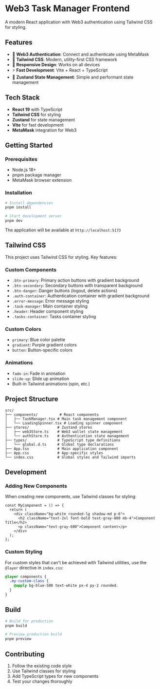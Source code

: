 # Web3 Task Manager Frontend

A modern React application with Web3 authentication using Tailwind CSS for styling.

## Features

- 🔐 **Web3 Authentication**: Connect and authenticate using MetaMask
- 🎨 **Tailwind CSS**: Modern, utility-first CSS framework
- 📱 **Responsive Design**: Works on all devices
- ⚡ **Fast Development**: Vite + React + TypeScript
- 🎯 **Zustand State Management**: Simple and performant state management

## Tech Stack

- **React 19** with TypeScript
- **Tailwind CSS** for styling
- **Zustand** for state management
- **Vite** for fast development
- **MetaMask** integration for Web3

## Getting Started

### Prerequisites

- Node.js 18+
- pnpm package manager
- MetaMask browser extension

### Installation

```bash
# Install dependencies
pnpm install

# Start development server
pnpm dev
```

The application will be available at `http://localhost:5173`

## Tailwind CSS

This project uses Tailwind CSS for styling. Key features:

### Custom Components

- `.btn-primary`: Primary action buttons with gradient background
- `.btn-secondary`: Secondary buttons with transparent background
- `.btn-danger`: Danger buttons (logout, delete actions)
- `.auth-container`: Authentication container with gradient background
- `.error-message`: Error message styling
- `.task-manager`: Main container styling
- `.header`: Header component styling
- `.tasks-container`: Tasks container styling

### Custom Colors

- `primary`: Blue color palette
- `gradient`: Purple gradient colors
- `button`: Button-specific colors

### Animations

- `fade-in`: Fade in animation
- `slide-up`: Slide up animation
- Built-in Tailwind animations (spin, etc.)

## Project Structure

```
src/
├── components/          # React components
│   ├── TaskManager.tsx # Main task management component
│   └── LoadingSpinner.tsx # Loading spinner component
├── stores/             # Zustand stores
│   ├── web3Store.ts    # Web3 wallet state management
│   └── authStore.ts    # Authentication state management
├── types/              # TypeScript type definitions
│   └── global.d.ts     # Global type declarations
├── App.tsx             # Main application component
├── App.css             # App-specific styles
└── index.css           # Global styles and Tailwind imports
```

## Development

### Adding New Components

When creating new components, use Tailwind classes for styling:

```tsx
const MyComponent = () => {
  return (
    <div className="bg-white rounded-lg shadow-md p-6">
      <h2 className="text-2xl font-bold text-gray-800 mb-4">Component Title</h2>
      <p className="text-gray-600">Component content</p>
    </div>
  );
};
```

### Custom Styling

For custom styles that can't be achieved with Tailwind utilities, use the `@layer` directive in `index.css`:

```css
@layer components {
  .my-custom-class {
    @apply bg-blue-500 text-white px-4 py-2 rounded;
  }
}
```

## Build

```bash
# Build for production
pnpm build

# Preview production build
pnpm preview
```

## Contributing

1. Follow the existing code style
2. Use Tailwind classes for styling
3. Add TypeScript types for new components
4. Test your changes thoroughly
